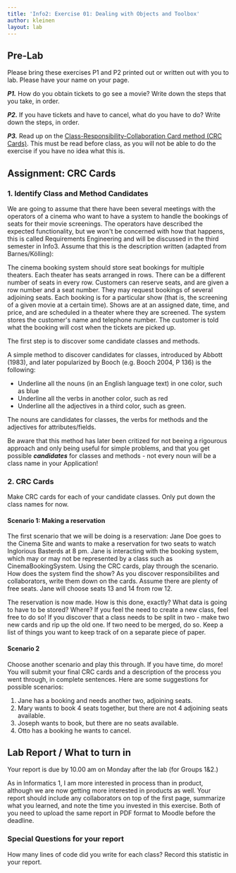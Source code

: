 ```yaml
---
title: 'Info2: Exercise 01: Dealing with Objects and Toolbox'
author: kleinen
layout: lab
---
```

## Pre-Lab

Please bring these exercises P1 and P2 printed out or written out with you to lab.
Please have your name on your page.

***P1.*** How do you obtain tickets to go see a movie? Write down the steps that you take, in order.

***P2.*** If you have tickets and have to cancel, what do you have to do? Write down the steps, in order.

***P3.*** Read up on the
[Class-Responsibility-Collaboration Card method (CRC Cards)](http://c2.com/doc/oopsla89/paper.html).
This must be read before class, as you will not be able to do the exercise if you have no idea what this is.


## Assignment: CRC Cards

### 1. Identify Class and Method Candidates

We are going to assume that there have been several meetings with the operators of a cinema who want to have a system to handle the bookings of seats for their movie screenings. The operators have described the expected functionality, but we won't be concerned with how that happens, this is called Requirements Engineering and will be discussed in the third semester in Info3. Assume that this is the description written (adapted from Barnes/Kölling):

The cinema booking system should store seat bookings for multiple theaters. Each theater has seats arranged in rows. There can be a different number of seats in every row. Customers can reserve seats, and are given a row number and a seat number. They may request bookings of several adjoining seats. Each booking is for a particular show (that is, the screening of a given movie at a certain time). Shows are at an assigned date, time, and price, and are scheduled in a theater where they are screened. The system stores the customer's name and telephone number. The customer is told what the booking will cost when the tickets are picked up.

The first step is to discover some candidate classes and methods.

A simple method to discover candidates for classes, introduced by Abbott (1983),
and later popularized by Booch (e.g. Booch 2004, P 136) is the following:

  * Underline all the nouns (in an English language text) in one color, such as blue
  * Underline all the verbs in another color, such as red
  * Underline all the adjectives in a third color, such as green.

The nouns are candidates for classes, the verbs for methods and the adjectives for attributes/fields.

Be aware that this method has later been critized for not beeing a rigourous approach and only being useful for simple problems, and that you get possible ***candidates*** for classes and methods - not every noun will be a class name in your Application!


### 2. CRC Cards

Make CRC cards for each of your candidate classes. Only put down the class names for now.

#### Scenario 1: Making a reservation
The first scenario that we will be doing is a reservation:
Jane Doe goes to the Cinema Site and wants to make a reservation for two seats to watch Inglorious Basterds at 8 pm.
Jane is interacting with the booking system, which may or may not be represented by a class such as CinemaBookingSystem. Using the CRC cards, play through the scenario. How does the system find the show? As you discover responsibilites and collaborators, write them down on the cards. Assume there are plenty of free seats. Jane will choose seats 13 and 14 from row 12.

The reservation is now made. How is this done, exactly? What data is going to have to be stored? Where? If you feel the need to create a new class, feel free to do so! If you discover that a class needs to be split in two - make two new cards and rip up the old one. If two need to be merged, do so. Keep a list of things you want to keep track of on a separate piece of paper.

#### Scenario 2

Choose another scenario and play this through. If you have time, do more! You will submit your final CRC cards and a description of the process you went through, in complete sentences. Here are some suggestions for possible scenarios:

1. Jane has a booking and needs another two, adjoining seats.
2. Mary wants to book 4 seats together, but there are not 4 adjoining seats available.
3. Joseph wants to book, but there are no seats available.
4. Otto has a booking he wants to cancel.

## Lab Report / What to turn in

Your report is due by 10.00 am on Monday after the lab (for Groups 1&2.)

As in Informatics 1, I am more interested in process than in product,
although we are now getting more interested in products as well.
Your report should include any collaborators on top of the first page,
summarize what you learned,
and note the time you invested in this exercise.
Both of you need to upload the same report in PDF format to Moodle before the
deadline.

### Special Questions for your report
How many lines of code did you write for each class? Record this statistic in your report.
